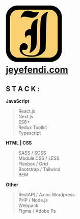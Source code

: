 # [![Logo](./jeyefendi.png)](https://jeyefendi.com)<br>[**jeyefendi.com**](https://jeyefendi.com)
## S T A C K :
**JavaScript**
>React.js<br>
>Next.js<br>
>ES6+<br>
>Redux Toolkit<br>
>Typescript<br>

**HTML | CSS**
>SASS / SCSS<br>
>Module.CSS / LESS<br>
>Flexbox / Grid<br>
>Bootstrap / Tailwind<br>
>BEM

**Other**
>RestAPI / Axios
>Wordpress<br>
>PHP / Node.js<br>
>Webpack<br>
>Figma / Adobe Ps
